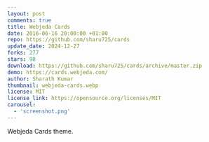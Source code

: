 ```yaml
---
layout: post
comments: true
title: Webjeda Cards
date: 2016-06-16 20:00:00 +01:00
repo: https://github.com/sharu725/cards
update_date: 2024-12-27
forks: 277
stars: 98
download: https://github.com/sharu725/cards/archive/master.zip
demo: https://cards.webjeda.com/
author: Sharath Kumar
thumbnail: webjeda-cards.webp
license: MIT
license_link: https://opensource.org/licenses/MIT
carousel:
  - 'screenshot.png'
---
```


Webjeda Cards theme.

